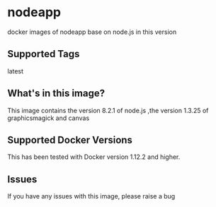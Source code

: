 # nodeapp
docker images of nodeapp base on node.js in this version

## Supported Tags
latest


## What's in this image?
This image contains the version 8.2.1 of node.js ,the version 1.3.25 of graphicsmagick and canvas


## Supported Docker Versions
This has been tested with Docker version 1.12.2 and higher.

## Issues
If you have any issues with this image, please raise a bug
